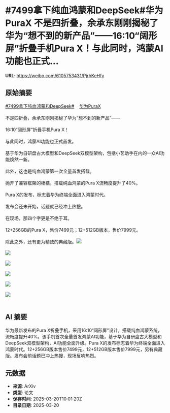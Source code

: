 # #7499拿下纯血鸿蒙和DeepSeek#华为PuraX 不是四折叠，余承东刚刚揭秘了华为“想不到的新产品”——16:10“阔形屏”折叠手机Pura X！与此同时，鸿蒙AI功能也正式...

**URL**: https://weibo.com/6105753431/PjrhKeHfy

## 原始摘要

<a href="https://m.weibo.cn/search?containerid=231522type%3D1%26t%3D10%26q%3D%237499%E6%8B%BF%E4%B8%8B%E7%BA%AF%E8%A1%80%E9%B8%BF%E8%92%99%E5%92%8CDeepSeek%23&amp;extparam=%237499%E6%8B%BF%E4%B8%8B%E7%BA%AF%E8%A1%80%E9%B8%BF%E8%92%99%E5%92%8CDeepSeek%23" data-hide=""><span class="surl-text">#7499拿下纯血鸿蒙和DeepSeek#</span></a><a href="https://m.weibo.cn/p/index?extparam=%E5%8D%8E%E4%B8%BAPuraX&amp;containerid=1008083ececec34a5692ee4c5fe9b4aa134882" data-hide=""><span class="url-icon"><img style="width: 1rem;height: 1rem" src="https://n.sinaimg.cn/photo/5213b46e/20180926/timeline_card_small_super_default.png" referrerpolicy="no-referrer"></span><span class="surl-text">华为PuraX</span></a> <br><br>不是四折叠，余承东刚刚揭秘了华为“想不到的新产品”——<br><br>16:10“阔形屏”折叠手机Pura X！<br><br>与此同时，鸿蒙AI功能也正式首发。<br><br>基于华为自研盘古大模型和DeepSeek双模型架构，包括小艺助手在内的一众AI功能焕然一新。<br><br>此外，这也是纯血鸿蒙第一次全量首发搭载。<br><br>抛开了兼容框架的桎梏，搭载纯血鸿蒙的Pura X流畅度提升了40%。<br><br>Pura X的发布，标志着华为终端全面进入鸿蒙时代。<br><br>发布会还未开始，话题就已经冲上热搜。<br><br>在现场，那四个字更是不绝于耳。<br><br>12+256GB的Pura X，售价7499元；12+512GB版本，售价7999元。<br><br>除此之外，还有更为精致的典藏版。<img style="" src="https://tvax2.sinaimg.cn/large/006Fd7o3gy1hznl2k28t1j30u00miwno.jpg" referrerpolicy="no-referrer"><br><br><img style="" src="https://tvax4.sinaimg.cn/large/006Fd7o3gy1hznl2mvi35j30u00migui.jpg" referrerpolicy="no-referrer"><br><br><img style="" src="https://tvax4.sinaimg.cn/large/006Fd7o3gy1hznl2pqsy6j30u00mi7kb.jpg" referrerpolicy="no-referrer"><br><br><img style="" src="https://tvax4.sinaimg.cn/large/006Fd7o3gy1hznl2t0d43j30u00min4w.jpg" referrerpolicy="no-referrer"><br><br><img style="" src="https://tvax3.sinaimg.cn/large/006Fd7o3gy1hznl2wcjnbj30u00migu9.jpg" referrerpolicy="no-referrer"><br><br><img style="" src="https://tvax3.sinaimg.cn/large/006Fd7o3gy1hznl305bw1j30u00mi14q.jpg" referrerpolicy="no-referrer"><br><br>

## AI 摘要

华为最新发布的Pura X折叠手机，采用16:10“阔形屏”设计，搭载纯血鸿蒙系统，流畅度提升40%。该手机首次全量首发鸿蒙AI功能，基于华为自研盘古大模型和DeepSeek双模型架构，AI功能全面升级。Pura X的发布标志着华为终端全面进入鸿蒙时代。12+256GB版本售价7499元，12+512GB版本售价7999元，另有典藏版。发布会前话题已冲上热搜，现场反响热烈。

## 元数据

- **来源**: ArXiv
- **类型**: 论文
- **保存时间**: 2025-03-20T10:01:20Z
- **目录日期**: 2025-03-20

